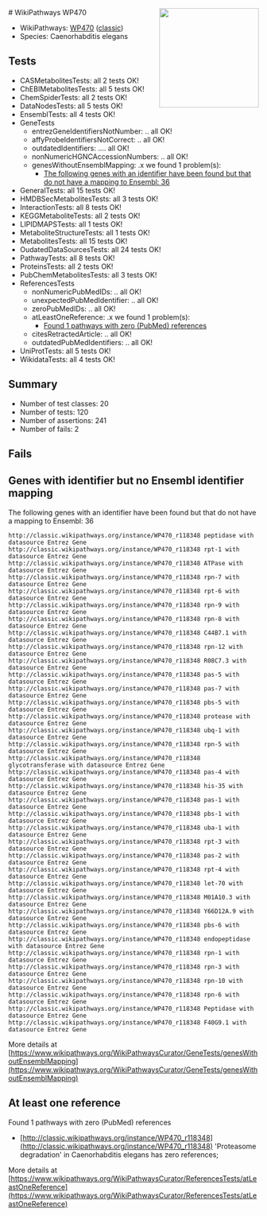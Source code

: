 <img style="float: right; width: 200px" src="https://upload.wikimedia.org/wikipedia/commons/thumb/8/83/Wplogo_with_text_500.png/640px-Wplogo_with_text_500.png" />
# WikiPathways WP470

* WikiPathways: [WP470](https://wikipathways.org/pathways/WP470) ([classic](https://classic.wikipathways.org/instance/WP470))
* Species: Caenorhabditis elegans
## Tests
* CASMetabolitesTests: all 2 tests OK!
* ChEBIMetabolitesTests: all 5 tests OK!
* ChemSpiderTests: all 2 tests OK!
* DataNodesTests: all 5 tests OK!
* EnsemblTests: all 4 tests OK!
* GeneTests
    * entrezGeneIdentifiersNotNumber: .. all OK!
    * affyProbeIdentifiersNotCorrect: .. all OK!
    * outdatedIdentifiers: .... all OK!
    * nonNumericHGNCAccessionNumbers: .. all OK!
    * genesWithoutEnsemblMapping: .x we found 1 problem(s):
        * [The following genes with an identifier have been found but that do not have a mapping to Ensembl: 36](#c4e54351)
* GeneralTests: all 15 tests OK!
* HMDBSecMetabolitesTests: all 3 tests OK!
* InteractionTests: all 8 tests OK!
* KEGGMetaboliteTests: all 2 tests OK!
* LIPIDMAPSTests: all 1 tests OK!
* MetaboliteStructureTests: all 1 tests OK!
* MetabolitesTests: all 15 tests OK!
* OudatedDataSourcesTests: all 24 tests OK!
* PathwayTests: all 8 tests OK!
* ProteinsTests: all 2 tests OK!
* PubChemMetabolitesTests: all 3 tests OK!
* ReferencesTests
    * nonNumericPubMedIDs: .. all OK!
    * unexpectedPubMedIdentifier: .. all OK!
    * zeroPubMedIDs: .. all OK!
    * atLeastOneReference: .x we found 1 problem(s):
        * [Found 1 pathways with zero (PubMed) references](#d0a459f0)
    * citesRetractedArticle: .. all OK!
    * outdatedPubMedIdentifiers: .. all OK!
* UniProtTests: all 5 tests OK!
* WikidataTests: all 4 tests OK!


## Summary

* Number of test classes: 20
* Number of tests: 120
* Number of assertions: 241
* Number of fails: 2

## Fails

<a name="c4e54351" />

## Genes with identifier but no Ensembl identifier mapping

The following genes with an identifier have been found but that do not have a mapping to Ensembl: 36
```
http://classic.wikipathways.org/instance/WP470_r118348 peptidase with datasource Entrez Gene
http://classic.wikipathways.org/instance/WP470_r118348 rpt-1 with datasource Entrez Gene
http://classic.wikipathways.org/instance/WP470_r118348 ATPase with datasource Entrez Gene
http://classic.wikipathways.org/instance/WP470_r118348 rpn-7 with datasource Entrez Gene
http://classic.wikipathways.org/instance/WP470_r118348 rpt-6 with datasource Entrez Gene
http://classic.wikipathways.org/instance/WP470_r118348 rpn-9 with datasource Entrez Gene
http://classic.wikipathways.org/instance/WP470_r118348 rpn-8 with datasource Entrez Gene
http://classic.wikipathways.org/instance/WP470_r118348 C44B7.1 with datasource Entrez Gene
http://classic.wikipathways.org/instance/WP470_r118348 rpn-12 with datasource Entrez Gene
http://classic.wikipathways.org/instance/WP470_r118348 R08C7.3 with datasource Entrez Gene
http://classic.wikipathways.org/instance/WP470_r118348 pas-5 with datasource Entrez Gene
http://classic.wikipathways.org/instance/WP470_r118348 pas-7 with datasource Entrez Gene
http://classic.wikipathways.org/instance/WP470_r118348 pbs-5 with datasource Entrez Gene
http://classic.wikipathways.org/instance/WP470_r118348 protease with datasource Entrez Gene
http://classic.wikipathways.org/instance/WP470_r118348 ubq-1 with datasource Entrez Gene
http://classic.wikipathways.org/instance/WP470_r118348 rpn-5 with datasource Entrez Gene
http://classic.wikipathways.org/instance/WP470_r118348 glycotransferase with datasource Entrez Gene
http://classic.wikipathways.org/instance/WP470_r118348 pas-4 with datasource Entrez Gene
http://classic.wikipathways.org/instance/WP470_r118348 his-35 with datasource Entrez Gene
http://classic.wikipathways.org/instance/WP470_r118348 pas-1 with datasource Entrez Gene
http://classic.wikipathways.org/instance/WP470_r118348 pbs-1 with datasource Entrez Gene
http://classic.wikipathways.org/instance/WP470_r118348 uba-1 with datasource Entrez Gene
http://classic.wikipathways.org/instance/WP470_r118348 rpt-3 with datasource Entrez Gene
http://classic.wikipathways.org/instance/WP470_r118348 pas-2 with datasource Entrez Gene
http://classic.wikipathways.org/instance/WP470_r118348 rpt-4 with datasource Entrez Gene
http://classic.wikipathways.org/instance/WP470_r118348 let-70 with datasource Entrez Gene
http://classic.wikipathways.org/instance/WP470_r118348 M01A10.3 with datasource Entrez Gene
http://classic.wikipathways.org/instance/WP470_r118348 Y66D12A.9 with datasource Entrez Gene
http://classic.wikipathways.org/instance/WP470_r118348 pbs-6 with datasource Entrez Gene
http://classic.wikipathways.org/instance/WP470_r118348 endopeptidase with datasource Entrez Gene
http://classic.wikipathways.org/instance/WP470_r118348 rpn-1 with datasource Entrez Gene
http://classic.wikipathways.org/instance/WP470_r118348 rpn-3 with datasource Entrez Gene
http://classic.wikipathways.org/instance/WP470_r118348 rpn-10 with datasource Entrez Gene
http://classic.wikipathways.org/instance/WP470_r118348 rpn-6 with datasource Entrez Gene
http://classic.wikipathways.org/instance/WP470_r118348 Peptidase with datasource Entrez Gene
http://classic.wikipathways.org/instance/WP470_r118348 F40G9.1 with datasource Entrez Gene
```

More details at [https://www.wikipathways.org/WikiPathwaysCurator/GeneTests/genesWithoutEnsemblMapping](https://www.wikipathways.org/WikiPathwaysCurator/GeneTests/genesWithoutEnsemblMapping)

<a name="d0a459f0" />

## At least one reference

Found 1 pathways with zero (PubMed) references

* [http://classic.wikipathways.org/instance/WP470_r118348](http://classic.wikipathways.org/instance/WP470_r118348) 'Proteasome degradation' in Caenorhabditis elegans has zero references; 


More details at [https://www.wikipathways.org/WikiPathwaysCurator/ReferencesTests/atLeastOneReference](https://www.wikipathways.org/WikiPathwaysCurator/ReferencesTests/atLeastOneReference)

